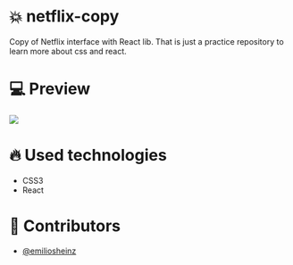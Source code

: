 # :boom: netflix-copy
Copy of Netflix interface with React lib. That is just a practice repository to learn more about css and react.

# :computer: Preview
![](netflix-review.gif)

# :fire: Used technologies
- CSS3
- React

# :man: Contributors 
- [@emiliosheinz](https://github.com/emilisoheinz)
